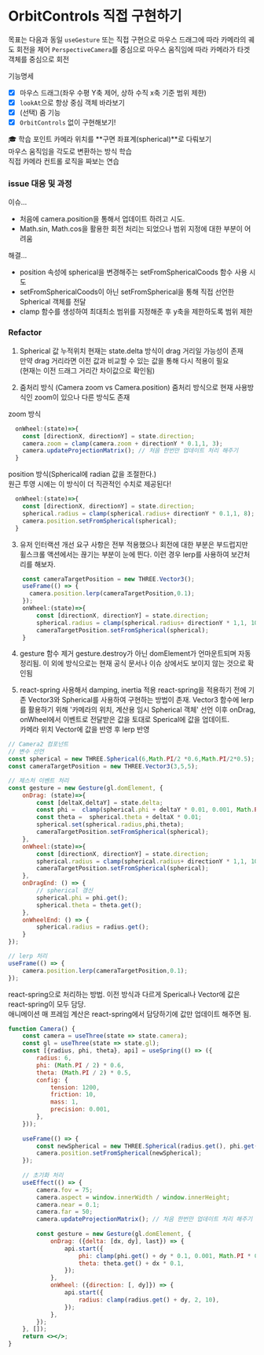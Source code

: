 # OrbitControls 직접 구현하기
목표는 다음과 동일
`useGesture` 또는 직접 구현으로 마우스 드래그에 따라 카메라의 궤도 회전을 제어
`PerspectiveCamera`를 중심으로 마우스 움직임에 따라 카메라가 타겟 객체를 중심으로 회전

기능명세  
- [x] 마우스 드래그(좌우 수평 Y축 제어, 상하 수직 x축 기준 범위 제한)
- [x] `lookAt`으로 항상 중심 객체 바라보기
- [x] (선택) 줌 기능
- [x] `OrbitControls` 없이 구현해보기!

🎓 학습 포인트
카메라 위치를 **구면 좌표계(spherical)**로 다뤄보기  
마우스 움직임을 각도로 변환하는 방식 학습  
직접 카메라 컨트롤 로직을 짜보는 연습  


### issue 대응 및 과정  
이슈...  
- 처음에 camera.position을 통해서 업데이트 하려고 시도.  
- Math.sin, Math.cos을 활용한 회전 처리는 되었으나 범위 지정에 대한 부분이 어려움
  
해결...
- position 속성에 spherical을 변경해주는 setFromSphericalCoods 함수 사용 시도
- setFromSphericalCoods이 아닌 setFromSpherical을 통해 직접 선언한 Spherical 객체를 전달
- clamp 함수를 생성하여 최대최소 범위를 지정해준 후 y축을 제한하도록 범위 제한


### Refactor
1. Spherical 값 누적위치
현재는 state.delta 방식이 drag 거리일 가능성이 존재  
만약 drag 거리라면 이전 값과 비교할 수 있는 값을 통해 다시 적용이 필요  
(현재는 이전 드래그 거리간 차이값으로 확인됨)

2. 줌처리 방식 (Camera zoom vs Camera.position)
줌처리 방식으로 현재 사용방식인 zoom이 있으나 다른 방식도 존재  

zoom 방식  
```jsx
  onWheel:(state)=>{
    const [directionX, directionY] = state.direction;
    camera.zoom = clamp(camera.zoom + directionY * 0.1,1, 3);
    camera.updateProjectionMatrix(); // 처음 한번만 업데이트 처리 해주기
  }
```

position 방식(Spherical에 radian 값을 조절한다.)  
원근 투영 시에는 이 방식이 더 직관적인 수치로 제공된다!
```jsx
  onWheel:(state)=>{
    const [directionX, directionY] = state.direction;
    spherical.radius = clamp(spherical.radius+ directionY * 0.1,1, 8);
    camera.position.setFromSpherical(spherical);
  }
```

3. 유저 인터랙션 개선
요구 사항은 전부 적용했으나 회전에 대한 부분은 부드럽지만  
휠스크롤 액션에서는 끊기는 부분이 눈에 띈다. 이런 경우 lerp를 사용하여 보간처리를 해보자.
```jsx
    const cameraTargetPosition = new THREE.Vector3();
    useFrame(() => {
      camera.position.lerp(cameraTargetPosition,0.1);
    });
    onWheel:(state)=>{
        const [directionX, directionY] = state.direction;
        spherical.radius = clamp(spherical.radius+ directionY * 1,1, 10);
        cameraTargetPosition.setFromSpherical(spherical);
    }
```

4. gesture 함수 제거
gesture.destroy가 아닌 domElement가 언마운트되며 자동 정리됨.
이 외에 방식으로는 현재 공식 문서나 이슈 상에서도 보이지 않는 것으로 확인됨

5. react-spring 사용해서 damping, inertia 적용
react-spring을 적용하기 전에 기존 Vector3와 Spherical를 사용하여 구현하는 방법이 존재.
Vector3 함수에 lerp를 활용하기 위해 '카메라의 위치, 계산용 임시 Spherical 객체' 선언
이후 onDrag, onWheel에서 이벤트로 전달받은 값을 토대로 Sperical에 값을 업데이트.  
카메라 위치 Vector에 값을 반영 후 lerp 반영
```jsx
// Camera2 컴포넌트
// 변수 선언
const spherical = new THREE.Spherical(6,Math.PI/2 *0.6,Math.PI/2*0.5);
const cameraTargetPosition = new THREE.Vector3(3,5,5);

// 제스처 이벤트 처리
const gesture = new Gesture(gl.domElement, {
	onDrag: (state)=>{
		const [deltaX,deltaY] = state.delta;
		const phi =  clamp(spherical.phi + deltaY * 0.01, 0.001, Math.PI/2 * 0.86);
		const theta =  spherical.theta + deltaX * 0.01;
		spherical.set(spherical.radius,phi,theta);
		cameraTargetPosition.setFromSpherical(spherical);
	},
	onWheel:(state)=>{
		const [directionX, directionY] = state.direction;
		spherical.radius = clamp(spherical.radius+ directionY * 1,1, 10);
		cameraTargetPosition.setFromSpherical(spherical);
	},
	onDragEnd: () => {
		// spherical 갱신
		spherical.phi = phi.get();
		spherical.theta = theta.get();
	},
	onWheelEnd: () => {
		spherical.radius = radius.get();
	}
});

// lerp 처리
useFrame(() => {
	camera.position.lerp(cameraTargetPosition,0.1);
});
```

react-spring으로 처리하는 방법.
이전 방식과 다르게 Sperical나 Vector에 값은 react-spring이 모두 담당.  
애니메이션 매 프레임 계산은 react-spring에서 담당하기에 값만 업데이트 해주면 됨. 
```jsx
function Camera() {
    const camera = useThree(state => state.camera);
    const gl = useThree(state => state.gl);
    const [{radius, phi, theta}, api] = useSpring(() => ({
        radius: 6,
        phi: (Math.PI / 2) * 0.6,
        theta: (Math.PI / 2) * 0.5,
        config: {
            tension: 1200,
            friction: 10,
            mass: 1,
            precision: 0.001,
        },
    }));
    
    useFrame(() => {
        const newSpherical = new THREE.Spherical(radius.get(), phi.get(), theta.get());
        camera.position.setFromSpherical(newSpherical);
    });
    
    // 초기화 처리
    useEffect(() => {
        camera.fov = 75;
        camera.aspect = window.innerWidth / window.innerHeight;
        camera.near = 0.1;
        camera.far = 50;
        camera.updateProjectionMatrix(); // 처음 한번만 업데이트 처리 해주기
        
        const gesture = new Gesture(gl.domElement, {
            onDrag: ({delta: [dx, dy], last}) => {
                api.start({
                    phi: clamp(phi.get() + dy * 0.1, 0.001, Math.PI * 0.86),
                    theta: theta.get() + dx * 0.1,
                });
            },
            onWheel: ({direction: [, dy]}) => {
                api.start({
                    radius: clamp(radius.get() + dy, 2, 10),
                });
            },
        });
    }, []);
    return <></>;
}
```
